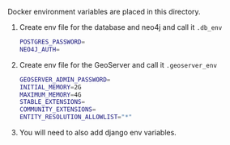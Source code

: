 Docker environment variables are placed in this directory.

1. Create env file for the database and neo4j and call it `.db_env`
    ```bash
    POSTGRES_PASSWORD=
    NEO4J_AUTH=
    ```
2. Create env file for the GeoServer and call it `.geoserver_env`
    ```bash
    GEOSERVER_ADMIN_PASSWORD=
    INITIAL_MEMORY=2G
    MAXIMUM_MEMORY=4G
    STABLE_EXTENSIONS=
    COMMUNITY_EXTENSIONS=
    ENTITY_RESOLUTION_ALLOWLIST="*"
    ```

3. You will need to also add django env variables.